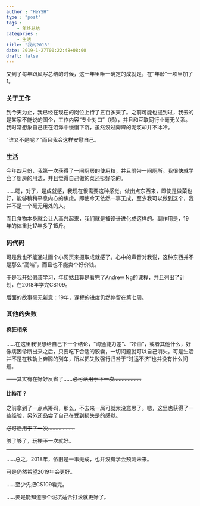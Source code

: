 ```yaml
---
author : "HeYSH"
type : "post"
tags :
    - 年终总结
categories :
    - 生活
title: "我的2018"
date: 2019-1-27T00:22:48+08:00
draft: false
---
```


又到了每年跟风写总结的时候，这一年里唯一确定的成就是，在“年龄”一项里加了1。

### 关于工作

到今天为止，我已经在现在的岗位上待了五百多天了。之前可能也提到过，我去的是某家~~不能说的~~国企，工作内容“专业对口”（啧），并且和互联网行业毫无关系。我时常想象自己正在沼泽中慢慢下沉，虽然没过脚踝的泥浆却并不冰冷。

“谁又不是呢？”而且我会这样安慰自己。

### 生活

今年四月份，我第一次获得了一间厨房的使用权，并且附带一间厕所。我很快就学会了厨房的用法，并且觉得自己做的菜还挺好吃的。

……嗯，对了，是成就感，我现在很需要这种感觉。做出点东西来，即使是做菜也好，能够稍稍平息内心的焦虑。即使今天依然一事无成，至少我可以做到这个，我并不是一个毫无用处的人。

而且食物本身就会让人高兴起来，我们就是被~~设计~~进化成这样的。副作用是，19年的体重比17年多了15斤。

### 码代码

可是我也不能通过画个小网页来摄取成就感了。心中的声音对我说，这种东西并不是那么“高端”，而且也不能卖个好价钱。

于是我开始假装学习，年初姑且算是看完了Andrew Ng的课程，并且列出了计划，在2018年学完CS109。

后面的故事毫无新意：19年，课程的进度仍然停留在第七周。

### 其他的失败

#### 疯狂相亲

……在这里我很想给自己下一个结论，“沟通能力差”、“冷血”，或者其他什么，好像病因诊断出来之后，只要吃下合适的胶囊，一切问题就可以自己消失。可是生活并不是在铁轨上奔腾的列车，所以把失败强行归咎于“时运不济”也并没有什么问题。

——其实有在好好反省了……~~必可活用于下一次………………~~

#### 比特币？

之前拿到了一点点筹码，那么，不去来一局可就太没意思了。嗯，这里也获得了一些经验，另外还品尝了自己在受到损失是的感觉。

~~必可活用于下一次………………~~

够了够了，玩梗~~下~~一次就好。

-----------
……总之，2018年，依旧是一事无成，也并没有学会预测未来。

可是仍然希望2019年会更好。

……至少先把CS109看完。

……要是能知道哪个泥坑适合打滚就更好了。
